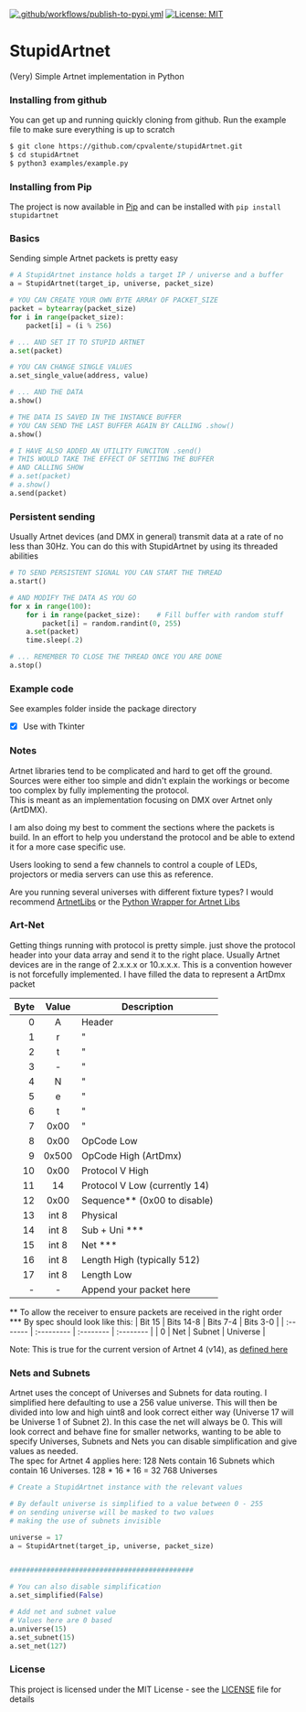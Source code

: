 [![.github/workflows/publish-to-pypi.yml](https://github.com/cpvalente/stupidArtnet/actions/workflows/publish-to-pypi.yml/badge.svg)](https://github.com/cpvalente/stupidArtnet/actions/workflows/publish-to-pypi.yml)
[![License: MIT](https://img.shields.io/badge/License-MIT-green.svg)](https://opensource.org/licenses/MIT)

# StupidArtnet

(Very) Simple Artnet implementation in Python


### Installing from github
You can get up and running quickly cloning from github.
Run the example file to make sure everything is up to scratch
```bash
$ git clone https://github.com/cpvalente/stupidArtnet.git
$ cd stupidArtnet
$ python3 examples/example.py
```
### Installing from Pip
The project is now available in [Pip](https://pypi.org/project/stupidArtnet/1.0/) and can be installed with
```pip install stupidartnet```

### Basics
Sending simple Artnet packets is pretty easy
```python
# A StupidArtnet instance holds a target IP / universe and a buffer
a = StupidArtnet(target_ip, universe, packet_size)

# YOU CAN CREATE YOUR OWN BYTE ARRAY OF PACKET_SIZE
packet = bytearray(packet_size)
for i in range(packet_size):
	packet[i] = (i % 256)

# ... AND SET IT TO STUPID ARTNET
a.set(packet)

# YOU CAN CHANGE SINGLE VALUES
a.set_single_value(address, value)

# ... AND THE DATA
a.show()

# THE DATA IS SAVED IN THE INSTANCE BUFFER
# YOU CAN SEND THE LAST BUFFER AGAIN BY CALLING .show()
a.show()

# I HAVE ALSO ADDED AN UTILITY FUNCITON .send()
# THIS WOULD TAKE THE EFFECT OF SETTING THE BUFFER
# AND CALLING SHOW
# a.set(packet)
# a.show()
a.send(packet)

```
### Persistent sending
Usually Artnet devices (and DMX in general) transmit data at a rate of no less than 30Hz.
You can do this with StupidArtnet by using its threaded abilities

```python
# TO SEND PERSISTENT SIGNAL YOU CAN START THE THREAD
a.start()

# AND MODIFY THE DATA AS YOU GO
for x in range(100):
	for i in range(packet_size):	# Fill buffer with random stuff
		packet[i] = random.randint(0, 255)
	a.set(packet)
	time.sleep(.2)

# ... REMEMBER TO CLOSE THE THREAD ONCE YOU ARE DONE
a.stop()

```
### Example code
See examples folder inside the package directory
- [x] Use with Tkinter

### Notes

Artnet libraries tend to be complicated and hard to get off the ground. Sources were either too simple and didn't explain the workings or become too complex by fully implementing the protocol. <br />
This is meant as an implementation focusing on DMX over Artnet only (ArtDMX).

I am also doing my best to comment the sections where the packets is build. In an effort to help you understand the protocol and be able to extend it for a more case specific use.

Users looking to send a few channels to control a couple of LEDs, projectors or media servers can use this as reference.

Are you running several universes with different fixture types? I would recommend [ArtnetLibs](https://github.com/OpenLightingProject/libartnet) or the [Python Wrapper for Artnet Libs](https://github.com/haum/libartnet)

### Art-Net

Getting things running with protocol is pretty simple. just shove the protocol header into your data array and send it to the right place.
Usually Artnet devices are in the range of 2.x.x.x or 10.x.x.x. This is a convention however is not forcefully implemented.
I have filled the data to represent a ArtDmx packet


| Byte   | Value  | Description  |
| -----: | :----: | ------------ |
| 0      | A      | Header       |
| 1      | r      | "            |
| 2      | t      | "            |
| 3      | -      | "            |
| 4      | N      | "            |
| 5      | e      | "            |
| 6      | t      | "            |
| 7      | 0x00   | "            |
| 8      | 0x00   | OpCode Low   |
| 9      | 0x500  | OpCode High  (ArtDmx)         |
| 10     | 0x00   | Protocol V High               |
| 11     | 14     | Protocol V Low (currently 14) |
| 12     | 0x00   | Sequence** (0x00 to disable)  |
| 13     | int 8  | Physical     |
| 14     | int 8  | Sub + Uni ***                 |
| 15     | int 8  | Net ***      |
| 16     | int 8  | Length High (typically 512)   |
| 17     | int 8  | Length Low   |
| -      | -      | Append your packet here       |

** To allow the receiver to ensure packets are received in the right order <br />
*** By spec should look like this:
| Bit 15   | Bits 14-8  | Bits 7-4  | Bits 3-0  |
| :------- | :--------- | :-------- | :-------- |
| 0        | Net        | Subnet    | Universe  |

Note: This is true for the current version of Artnet 4 (v14), as [defined here](https://artisticlicence.com/WebSiteMaster/User%20Guides/art-net.pdf)

### Nets and Subnets

Artnet uses the concept of Universes and Subnets for data routing. I simplified here defaulting to use a 256 value universe. This will then be divided into low and high uint8 and look correct either way (Universe 17 will be Universe 1 of Subnet 2). In this case the net will always be 0.
This will look correct and behave fine for smaller networks, wanting to be able to specify Universes, Subnets and Nets you can disable simplification and give values as needed. <br />
The spec for Artnet 4 applies here: 128 Nets contain 16 Subnets which contain 16 Universes. 128 * 16 * 16 = 32 768 Universes

```python
# Create a StupidArtnet instance with the relevant values

# By default universe is simplified to a value between 0 - 255
# on sending universe will be masked to two values
# making the use of subnets invisible

universe = 17
a = StupidArtnet(target_ip, universe, packet_size)


#############################################

# You can also disable simplification
a.set_simplified(False)

# Add net and subnet value
# Values here are 0 based
a.universe(15)
a.set_subnet(15)
a.set_net(127)
```

### License

This project is licensed under the MIT License - see the [LICENSE](LICENSE) file for details
